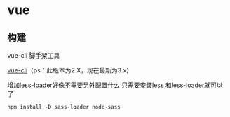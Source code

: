 # vue

## 构建

vue-cli 脚手架工具

[vue-cli](https://github.com/vuejs/vue-cli/tree/v2)（ps：此版本为2.X，现在最新为3.x）

增加less-loader好像不需要另外配置什么 只需要安装less 和less-loader就可以了 

`npm install -D sass-loader node-sass`